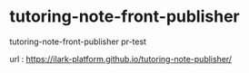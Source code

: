 # tutoring-note-front-publisher
tutoring-note-front-publisher
pr-test

url : https://ilark-platform.github.io/tutoring-note-publisher/
